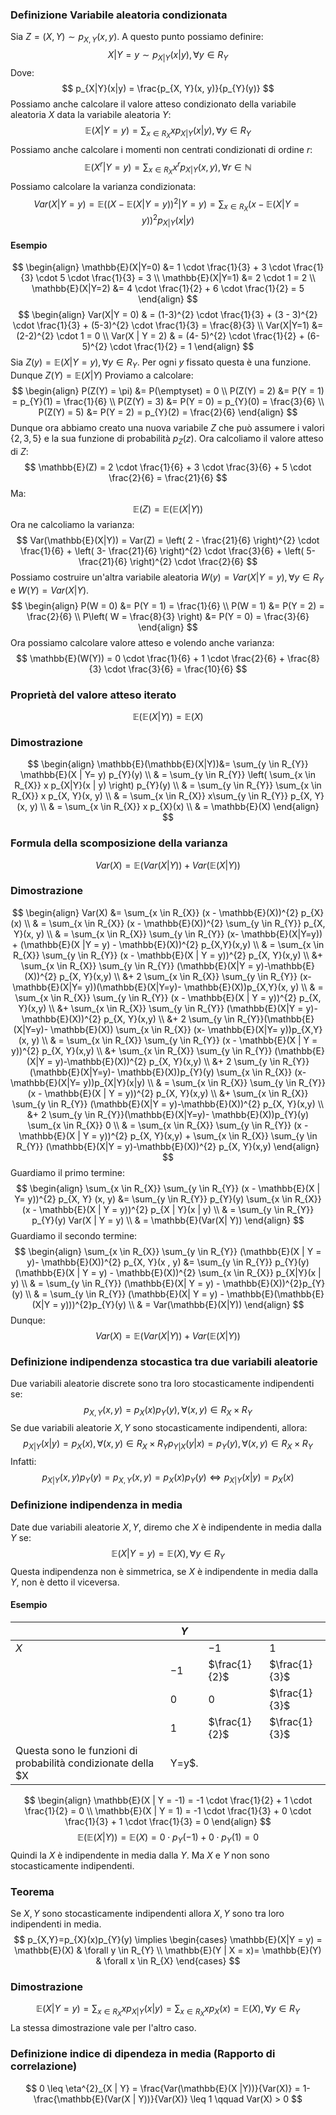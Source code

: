 ### Definizione Variabile aleatoria condizionata
Sia $Z = (X, Y) \sim p_{X,Y}(x, y)$. A questo punto possiamo definire:
$$
X | Y = y \sim p_{X|Y}(x|y), \forall y \in R_{Y}
$$
Dove:
$$
p_{X|Y}(x|y) = \frac{p_{X, Y}(x, y)}{p_{Y}(y)}
$$
Possiamo anche calcolare il valore atteso condizionato della variabile aleatoria $X$ data la variabile aleatoria $Y$:
$$
\mathbb{E}(X | Y = y) = \sum_{x \in R_{X}} x p_{X | Y} (x | y), \forall y \in R_{Y}
$$
Possiamo anche calcolare i momenti non centrati condizionati di ordine $r$:
$$
\mathbb{E}(X^{r}|Y = y) = \sum_{x \in R_{X}} x^{r} p_{X |Y}(x, y), \forall r \in \mathbb{N}
$$
Possiamo calcolare la varianza condizionata:
$$
Var(X | Y = y)= \mathbb{E}((X-\mathbb{E}(X|Y=y))^{2} |Y = y) = \sum_{x \in R_{X}}  (x - \mathbb{E}(X|Y = y))^{2} p_{X|Y}(x|y)
$$
#### Esempio
$$
\begin{align}
\mathbb{E}(X|Y=0) &= 1 \cdot \frac{1}{3} + 3 \cdot \frac{1}{3} \cdot 5 \cdot \frac{1}{3} = 3 \\
\mathbb{E}(X|Y=1) &= 2 \cdot 1 = 2 \\
\mathbb{E}(X|Y=2) &= 4 \cdot \frac{1}{2} + 6 \cdot \frac{1}{2} = 5
\end{align}
$$
$$
\begin{align}
Var(X|Y = 0) & = (1-3)^{2} \cdot \frac{1}{3} + (3 - 3)^{2} \cdot \frac{1}{3} + (5-3)^{2} \cdot \frac{1}{3} = \frac{8}{3} \\
Var(X|Y=1)  &= (2-2)^{2} \cdot 1 = 0 \\
Var(X | Y = 2) & = (4- 5)^{2} \cdot \frac{1}{2} + (6-5)^{2} \cdot \frac{1}{2} = 1
\end{align}
$$
Sia $Z(y) = \mathbb{E}(X | Y = y), \forall y \in R_{Y}$. Per ogni $y$ fissato questa è una funzione. Dunque $Z(Y)=\mathbb{E}(X|Y)$
Proviamo a calcolare:
$$
\begin{align}
P(Z(Y) = \pi) &= P(\emptyset) = 0 \\
P(Z(Y) = 2)  &= P(Y = 1) = p_{Y}(1) = \frac{1}{6} \\
P(Z(Y) = 3)  &= P(Y = 0) = p_{Y}(0) = \frac{3}{6} \\
P(Z(Y) = 5)  &= P(Y = 2) = p_{Y}(2) = \frac{2}{6}
\end{align}
$$
Dunque ora abbiamo creato una nuova variabile $Z$ che può assumere i valori $\{ 2,3,5 \}$ e la sua funzione di probabilità $p_{Z}(z)$.
Ora calcoliamo il valore atteso di $Z$:
$$
\mathbb{E}(Z) = 2 \cdot \frac{1}{6} + 3 \cdot \frac{3}{6} + 5 \cdot \frac{2}{6} = \frac{21}{6}
$$
Ma:
$$
\mathbb{E}(Z) = \mathbb{E}(\mathbb{E}(X|Y))
$$
Ora ne calcoliamo la varianza:
$$
Var(\mathbb{E}(X|Y)) = Var(Z) = \left( 2 - \frac{21}{6} \right)^{2} \cdot \frac{1}{6} + \left( 3- \frac{21}{6} \right)^{2} \cdot \frac{3}{6} + \left( 5- \frac{21}{6} \right)^{2} \cdot \frac{2}{6}
$$
Possiamo costruire un'altra variabile aleatoria $W(y)= Var(X|Y=y), \forall y \in R_{Y}$ e $W(Y)=Var(X|Y)$.
$$
\begin{align}
P(W = 0) &= P(Y = 1) = \frac{1}{6} \\
P(W = 1) &= P(Y = 2) = \frac{2}{6} \\
P\left( W = \frac{8}{3} \right) &= P(Y = 0) = \frac{3}{6}
\end{align}
$$
Ora possiamo calcolare valore atteso e volendo anche varianza:
$$
\mathbb{E}(W(Y)) =  0 \cdot \frac{1}{6} + 1 \cdot \frac{2}{6} + \frac{8}{3} \cdot \frac{3}{6} = \frac{10}{6}
$$
### Proprietà del valore atteso iterato
$$
\mathbb{E}(\mathbb{E}(X|Y)) = \mathbb{E}(X)
$$
### Dimostrazione
$$
\begin{align}
\mathbb{E}(\mathbb{E}(X|Y))&=  \sum_{y \in R_{Y}} \mathbb{E}(X | Y= y) p_{Y}(y) \\
 & = \sum_{y \in R_{Y}} \left(  \sum_{x \in R_{X}} x p_{X|Y}(x | y)  \right) p_{Y}(y) \\
 & = \sum_{y \in R_{Y}} \sum_{x \in R_{X}} x p_{X, Y}(x, y) \\
 & = \sum_{x \in R_{X}} x\sum_{y \in R_{Y}} p_{X, Y}(x, y) \\
 & = \sum_{x \in R_{X}} x p_{X}(x) \\
 & = \mathbb{E}(X)
\end{align}
$$
### Formula della scomposizione della varianza
$$
Var(X) = \mathbb{E}(Var(X|Y)) + Var(\mathbb{E}(X|Y))
$$
### Dimostrazione
$$
\begin{align}
Var(X) &=  \sum_{x \in R_{X}} (x - \mathbb{E}(X))^{2} p_{X}(x) \\
 & = \sum_{x \in R_{X}} (x - \mathbb{E}(X))^{2} \sum_{y \in R_{Y}} p_{X, Y}(x, y) \\
 & = \sum_{x \in R_{X}} \sum_{y \in R_{Y}} (x- \mathbb{E}(X|Y=y)) + (\mathbb{E}(X |Y = y) - \mathbb{E}(X))^{2} p_{X,Y}(x,y) \\
 & = \sum_{x \in R_{X}} \sum_{y \in R_{Y}} (x - \mathbb{E}(X | Y = y))^{2} p_{X, Y}(x,y)  \\
&+ \sum_{x \in R_{X}}  \sum_{y \in R_{Y}} (\mathbb{E}(X|Y = y)-\mathbb{E}(X))^{2} p_{X, Y}(x,y)  \\
&+ 2 \sum_{x \in R_{X}} \sum_{y \in R_{Y}} (x- \mathbb{E}(X|Y= y))(\mathbb{E}(X|Y=y)- \mathbb{E}(X))p_{X,Y}(x, y) \\
 & = \sum_{x \in R_{X}} \sum_{y \in R_{Y}} (x - \mathbb{E}(X | Y = y))^{2} p_{X, Y}(x,y)  \\
&+ \sum_{x \in R_{X}}  \sum_{y \in R_{Y}} (\mathbb{E}(X|Y = y)-\mathbb{E}(X))^{2} p_{X, Y}(x,y)  \\
&+ 2 \sum_{y \in R_{Y}}(\mathbb{E}(X|Y=y)- \mathbb{E}(X)) \sum_{x \in R_{X}} (x- \mathbb{E}(X|Y= y))p_{X,Y}(x, y) \\
 & = \sum_{x \in R_{X}} \sum_{y \in R_{Y}} (x - \mathbb{E}(X | Y = y))^{2} p_{X, Y}(x,y)  \\
&+ \sum_{x \in R_{X}}  \sum_{y \in R_{Y}} (\mathbb{E}(X|Y = y)-\mathbb{E}(X))^{2} p_{X, Y}(x,y)  \\
&+ 2 \sum_{y \in R_{Y}}(\mathbb{E}(X|Y=y)- \mathbb{E}(X))p_{Y}(y) \sum_{x \in R_{X}} (x- \mathbb{E}(X|Y= y))p_{X|Y}(x|y) \\
 & = \sum_{x \in R_{X}} \sum_{y \in R_{Y}} (x - \mathbb{E}(X | Y = y))^{2} p_{X, Y}(x,y)  \\
&+ \sum_{x \in R_{X}}  \sum_{y \in R_{Y}} (\mathbb{E}(X|Y = y)-\mathbb{E}(X))^{2} p_{X, Y}(x,y)  \\
&+ 2 \sum_{y \in R_{Y}}(\mathbb{E}(X|Y=y)- \mathbb{E}(X))p_{Y}(y) \sum_{x \in R_{X}} 0 \\
 & = \sum_{x \in R_{X}} \sum_{y \in R_{Y}} (x - \mathbb{E}(X | Y = y))^{2} p_{X, Y}(x,y) + \sum_{x \in R_{X}}  \sum_{y \in R_{Y}} (\mathbb{E}(X|Y = y)-\mathbb{E}(X))^{2} p_{X, Y}(x,y)
\end{align}
$$
Guardiamo il primo termine:
$$
\begin{align}
\sum_{x \in R_{X}} \sum_{y \in R_{Y}} (x - \mathbb{E}(X | Y= y))^{2} p_{X, Y} (x, y) &= \sum_{y \in R_{Y}} p_{Y}(y)  \sum_{x \in R_{X}} (x - \mathbb{E}(X | Y = y))^{2} p_{X | Y}(x | y) \\
 & = \sum_{y \in R_{Y}} p_{Y}(y) Var(X | Y = y) \\
 & = \mathbb{E}(Var(X| Y))
\end{align}
$$
Guardiamo il secondo termine:
$$
\begin{align}
\sum_{x \in R_{X}} \sum_{y \in R_{Y}} (\mathbb{E}(X | Y = y)- \mathbb{E}(X))^{2} p_{X, Y}(x , y) &= \sum_{y \in R_{Y}} p_{Y}(y) (\mathbb{E}(X | Y = y) - \mathbb{E}(X))^{2} \sum_{x \in R_{X}} p_{X|Y}(x | y) \\
 & = \sum_{y \in R_{Y}} (\mathbb{E}(X| Y = y) - \mathbb{E}(X))^{2}p_{Y}(y) \\
 & = \sum_{y \in R_{Y}} (\mathbb{E}(X| Y = y) - \mathbb{E}(\mathbb{E}(X|Y = y)))^{2}p_{Y}(y) \\
 & = Var(\mathbb{E}(X|Y))
\end{align}
$$
Dunque:
$$
Var(X) = \mathbb{E}(Var(X|Y)) + Var(\mathbb{E}(X|Y))
$$
### Definizione indipendenza stocastica tra due variabili aleatorie
Due variabili aleatorie discrete sono tra loro stocasticamente indipendenti se:
$$
p_{X,Y}(x, y) = p_{X}(x)p_{Y}(y), \forall (x, y) \in R_{X} \times R_{Y}
$$
Se due variabili aleatorie $X, Y$ sono stocasticamente indipendenti, allora:
$$
p_{X | Y}(x | y)= p_{X}(x), \forall (x, y) \in R_{X} \times R_{Y}
p_{Y | X}(y | x)= p_{Y}(y), \forall (x, y) \in R_{X} \times R_{Y}
$$
Infatti:
$$
p_{X | Y}(x, y)p_{Y}(y) = p_{X, Y}(x, y) = p_{X}(x) p_{Y}(y) \Longleftrightarrow p_{X|Y}(x | y) = p_{X}(x)
$$
### Definizione indipendenza in media
Date due variabili aleatorie $X, Y$, diremo che $X$ è indipendente in media dalla $Y$ se:
$$
\mathbb{E}(X | Y = y) = \mathbb{E}(X), \forall y \in R_{Y}
$$
Questa indipendenza non è simmetrica, se $X$ è indipendente in media dalla $Y$, non è detto il viceversa.
#### Esempio

|     | $Y$  |               |               |
| --- | ---- | ------------- | ------------- |
| $X$ |      | $-1$          | $1$           |
|     | $-1$ | $\frac{1}{2}$ | $\frac{1}{3}$ |
|     | $0$  | $0$           | $\frac{1}{3}$ |
|     | $1$  | $\frac{1}{2}$ | $\frac{1}{3}$ |
Questa sono le funzioni di probabilità condizionate della $X|Y=y$.
$$
\begin{align}
\mathbb{E}(X | Y = -1) = -1 \cdot \frac{1}{2} + 1 \cdot \frac{1}{2} = 0 \\
\mathbb{E}(X | Y = 1) = -1 \cdot \frac{1}{3} + 0 \cdot \frac{1}{3} + 1 \cdot \frac{1}{3} = 0
\end{align}
$$
$$
\mathbb{E}(\mathbb{E}(X|Y)) = \mathbb{E}(X) = 0 \cdot p_{Y}(-1) + 0 \cdot p_{Y}(1) = 0
$$
Quindi la $X$ è indipendente in media dalla $Y$. Ma $X$ e $Y$ non sono stocasticamente indipendenti.
### Teorema
Se $X, Y$ sono stocasticamente indipendenti allora $X, Y$ sono tra loro indipendenti in media.
$$
p_{X,Y}=p_{X}(x)p_{Y}(y) \implies \begin{cases} \mathbb{E}(X|Y = y) = \mathbb{E}(X) & \forall y \in R_{Y} \\ \mathbb{E}(Y | X = x)= \mathbb{E}(Y) & \forall x \in R_{X} \end{cases}
$$
### Dimostrazione
$$
\mathbb{E}(X |Y = y) = \sum_{x \in R_{X}} x p_{X|Y} (x |y) = \sum_{x \in R_{X}} x p_{X}(x) = \mathbb{E}(X), \forall y \in R_{Y}
$$
La stessa dimostrazione vale per l'altro caso.

### Definizione indice di dipendeza in media (Rapporto di correlazione)
$$
0 \leq \eta^{2}_{X | Y} = \frac{Var(\mathbb{E}(X |Y))}{Var(X)} = 1- \frac{\mathbb{E}(Var(X | Y))}{Var(X)} \leq 1 \qquad Var(X) > 0
$$
